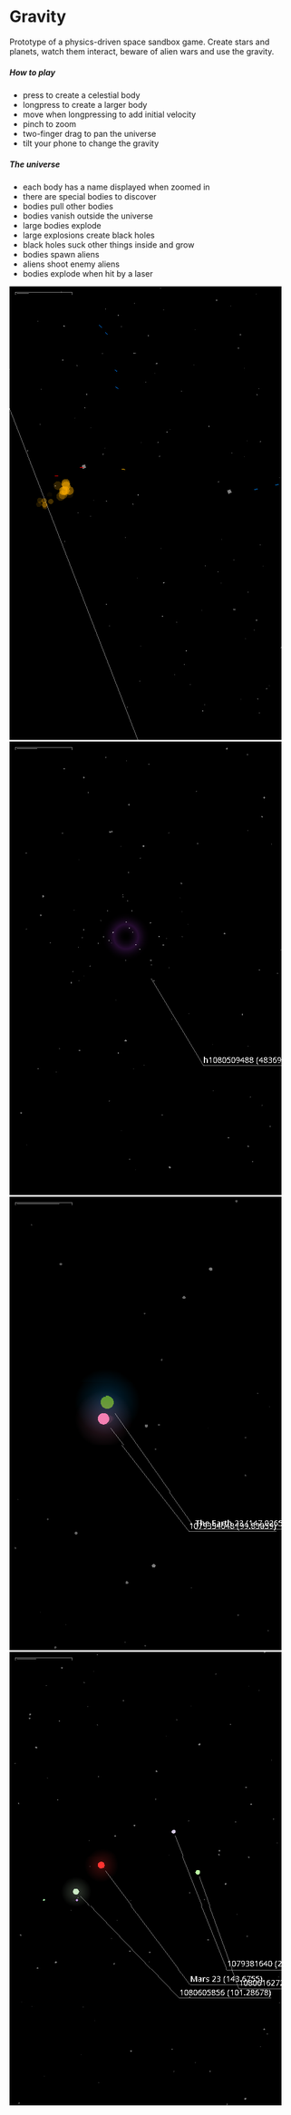 # Gravity
Prototype of a physics-driven space sandbox game. Create stars and planets, watch them interact, beware of alien wars and use the gravity.

##### How to play

 - press to create a celestial body
 - longpress to create a larger body
 - move when longpressing to add initial velocity
 - pinch to zoom
 - two-finger drag to pan the universe
 - tilt your phone to change the gravity

##### The universe

 - each body has a name displayed when zoomed in
 - there are special bodies to discover
 - bodies pull other bodies
 - bodies vanish outside the universe
 - large bodies explode
 - large explosions create black holes
 - black holes suck other things inside and grow
 - bodies spawn aliens
 - aliens shoot enemy aliens
 - bodies explode when hit by a laser

![Aliens](https://github.com/ZieIony/Gravity/blob/master/images/aliens.png)
![Black hole](https://github.com/ZieIony/Gravity/blob/master/images/blackhole.png)
![Earth](https://github.com/ZieIony/Gravity/blob/master/images/earth.png)
![Mars](https://github.com/ZieIony/Gravity/blob/master/images/mars.png)

